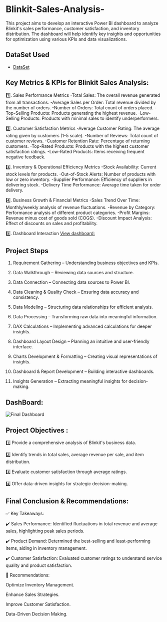 # Blinkit-Sales-Analysis-
This project aims to develop an interactive Power BI dashboard to analyze Blinkit's sales performance, customer satisfaction, and inventory distribution. The dashboard will help identify key insights and opportunities for optimization using various KPIs and data visualizations.
## DataSet Used
-  <a href= "https://github.com/FaizanNehal1720/Blinkit-Sales-Analysis-/blob/main/Blinkit.pbix">DataSet</a>

## Key Metrics & KPIs for Blinkit Sales Analysis:

1️⃣. Sales Performance Metrics
-Total Sales: The overall revenue generated from all transactions.
-Average Sales per Order: Total revenue divided by the number of orders.
-Number of Orders: Total count of orders placed.
-Top-Selling Products: Products generating the highest revenue.
-Low-Selling Products: Products with minimal sales to identify underperformers.

2️⃣. Customer Satisfaction Metrics
-Average Customer Rating: The average rating given by customers (1-5 scale).
-Number of Reviews: Total count of customer reviews.
-Customer Retention Rate: Percentage of returning customers.
-Top-Rated Products: Products with the highest customer satisfaction ratings.
-Low-Rated Products: Items receiving frequent negative feedback.

3️⃣. Inventory & Operational Efficiency Metrics
-Stock Availability: Current stock levels for products.
-Out-of-Stock Alerts: Number of products with low or zero inventory.
-Supplier Performance: Efficiency of suppliers in delivering stock.
-Delivery Time Performance: Average time taken for order delivery.

4️⃣. Business Growth & Financial Metrics
-Sales Trend Over Time: Monthly/weekly analysis of revenue fluctuations.
-Revenue by Category: Performance analysis of different product categories.
-Profit Margins: Revenue minus cost of goods sold (COGS).
-Discount Impact Analysis: Effect of discounts on sales and profitability.

5️⃣. Dashboard Interaction <a href= https://github.com/FaizanNehal1720/Blinkit-Sales-Analysis-/blob/main/Final%20Dashboard.png> View dashboard:  </a>

## Project Steps

1. Requirement Gathering – Understanding business objectives and KPIs.

2. Data Walkthrough – Reviewing data sources and structure.

3. Data Connection – Connecting data sources to Power BI.

4. Data Cleaning & Quality Check – Ensuring data accuracy and consistency.

5. Data Modeling – Structuring data relationships for efficient analysis.

6. Data Processing – Transforming raw data into meaningful information.

7. DAX Calculations – Implementing advanced calculations for deeper insights.

8. Dashboard Layout Design – Planning an intuitive and user-friendly interface.

9. Charts Development & Formatting – Creating visual representations of insights.

10. Dashboard & Report Development – Building interactive dashboards.

11. Insights Generation – Extracting meaningful insights for decision-making.

## DashBoard:
![Final Dashboard](https://github.com/user-attachments/assets/757bf858-7876-46df-8a21-de5f0ddf126e)


## Project Objectives : 

1️⃣ Provide a comprehensive analysis of Blinkit's business data.

2️⃣ Identify trends in total sales, average revenue per sale, and item distribution.

3️⃣ Evaluate customer satisfaction through average ratings.

4️⃣ Offer data-driven insights for strategic decision-making.

## Final Conclusion & Recommendations:

✅ Key Takeaways:

✔️ Sales Performance: Identified fluctuations in total revenue and average sales, highlighting peak sales periods.

✔️ Product Demand: Determined the best-selling and least-performing items, aiding in inventory management.

✔️ Customer Satisfaction: Evaluated customer ratings to understand service quality and product satisfaction.


🚀 Recommendations:

Optimize Inventory Management.

Enhance Sales Strategies.

Improve Customer Satisfaction.

Data-Driven Decision Making.



    
